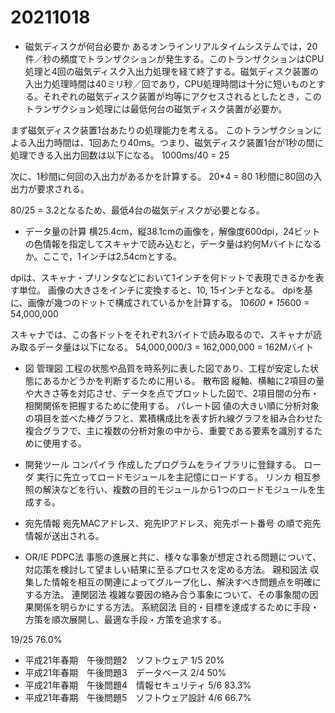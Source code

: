 # 20211018

- 磁気ディスクが何台必要か
あるオンラインリアルタイムシステムでは，20件／秒の頻度でトランザクションが発生する。このトランザクションはCPU処理と4回の磁気ディスク入出力処理を経て終了する。磁気ディスク装置の入出力処理時間は40ミリ秒／回であり，CPU処理時間は十分に短いものとする。それぞれの磁気ディスク装置が均等にアクセスされるとしたとき，このトランザクション処理には最低何台の磁気ディスク装置が必要か。

まず磁気ディスク装置1台あたりの処理能力を考える。
このトランザクションによる入出力時間は、1回あたり40ms。つまり、磁気ディスク装置1台が1秒の間に処理できる入出力回数は以下になる。
1000ms/40 = 25

次に、1秒間に何回の入出力があるかを計算する。
20*4 = 80
1秒間に80回の入出力が要求される。

80/25 = 3.2となるため、最低4台の磁気ディスクが必要となる。

- データ量の計算
横25.4cm，縦38.1cmの画像を，解像度600dpi，24ビットの色情報を指定してスキャナで読み込むと，データ量は約何Mバイトになるか。ここで，1インチは2.54cmとする。

dpiは、スキャナ・プリンタなどにおいて1インチを何ドットで表現できるかを表す単位。
画像の大きさをインチに変換すると、10, 15インチとなる。
dpiを基に、画像が幾つのドットで構成されているかを計算する。
10*600 * 15*600 = 54,000,000

スキャナでは、この各ドットをそれぞれ3バイトで読み取るので、スキャナが読み取るデータ量は以下になる。
54,000,000/3 = 162,000,000 = 162Mバイト

- 図
管理図
工程の状態や品質を時系列に表した図であり、工程が安定した状態にあるかどうかを判断するために用いる。
散布図
縦軸、横軸に2項目の量や大きさ等を対応させ、データを点でプロットした図で、2項目間の分布・相関関係を把握するために使用する。
パレート図
値の大きい順に分析対象の項目を並べた棒グラフと、累積構成比を表す折れ線グラフを組み合わせた複合グラフで、主に複数の分析対象の中から、重要である要素を識別するために使用する。

- 開発ツール
コンパイラ
作成したプログラムをライブラリに登録する。
ローダ
実行に先立ってロードモジュールを主記憶にロードする。
リンカ
相互参照の解決などを行い、複数の目的モジュールから1つのロードモジュールを生成する。

- 宛先情報
宛先MACアドレス、宛先IPアドレス、宛先ポート番号
の順で宛先情報が送出される。

- OR/IE
PDPC法
事態の進展と共に、様々な事象が想定される問題について、対応策を検討して望ましい結果に至るプロセスを定める方法。
親和図法
収集した情報を相互の関連によってグループ化し、解決すべき問題点を明確にする方法。
連関図法
複雑な要因の絡み合う事象について、その事象間の因果関係を明らかにする方法。
系統図法
目的・目標を達成するために手段・方策を順次展開し、最適な手段・方策を追求する。

19/25 76.0%

- 平成21年春期　午後問題2　ソフトウェア
1/5 20%
- 平成21年春期　午後問題3　データベース
2/4 50%
- 平成21年春期　午後問題4　情報セキュリティ
5/6 83.3%
- 平成21年春期　午後問題5　ソフトウェア設計
4/6 66.7%
